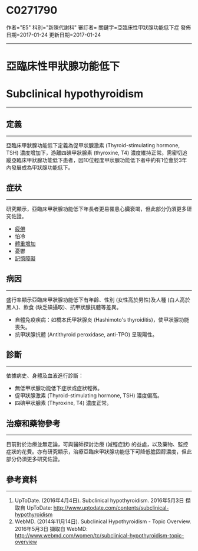 # C0271790
作者="E5"
科別="新陳代謝科"
審訂者=
關鍵字=亞臨床性甲狀腺功能低下症
發佈日期=2017-01-24
更新日期=2017-01-24

----------
# 亞臨床性甲狀腺功能低下
# Subclinical hypothyroidism
----------
## 定義
----------

亞臨床甲狀腺功能低下定義為促甲狀腺激素 (Thyroid-stimulating hormone, TSH) 濃度增加下，游離四碘甲狀腺素 (thyroxine, T4) 濃度維持正常。需密切追蹤亞臨床甲狀腺功能低下患者，因10位輕度甲狀腺功能低下者中約有1位會於3年內發展成為甲狀腺功能低下。

## 症狀
----------

研究顯示，亞臨床甲狀腺功能低下年長者更易罹患心臟衰竭，但此部分仍須更多研究佐證。

- [疲倦](C0015672)
- 怕冷
- [體重增加](C0043094)
- 憂鬱
- [記憶障礙](C3887551)
## 病因
----------

盛行率顯示亞臨床甲狀腺功能低下有年齡、性別 (女性高於男性)及人種 (白人高於黑人)、飲食 (缺乏碘攝取)、抗甲狀腺抗體等差異。

- 自體免疫疾病：如橋本氏甲狀腺炎 (Hashimoto's thyroiditis)，使甲狀腺功能喪失。
- 抗甲狀腺抗體 (Antithyroid peroxidase, anti-TPO) 呈現陽性。 
## 診斷
----------

依據病史、身體及血液進行診斷：

- 無低甲狀腺功能低下症狀或症狀輕微。
- 促甲狀腺激素 (Thyroid-stimulating hormone, TSH) 濃度偏高。
- 四碘甲狀腺素 (Thyroxine, T4) 濃度正常。 
## 治療和藥物參考
----------

目前對於治療並無定論，可與醫師探討治療 (減輕症狀) 的益處，以及藥物、監控症狀的花費。亦有研究顯示，治療亞臨床甲狀腺功能低下可降低膽固醇濃度，但此部分仍須更多研究佐證。 

## 參考資料
----------
1. UpToDate. (2016年4月4日). Subclinical hypothyroidism. 2016年5月3日 擷取自 UpToDate: 
  http://www.uptodate.com/contents/subclinical-hypothyroidism
2. WebMD. (2014年11月14日). Subclinical Hypothyroidism - Topic Overview. 2016年5月3日 擷取自 WebMD: 
  http://www.webmd.com/women/tc/subclinical-hypothyroidism-topic-overview

